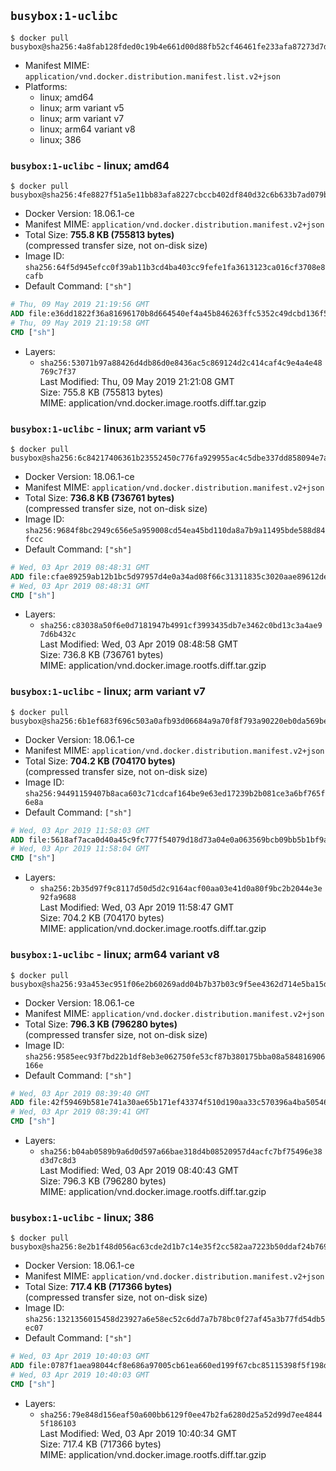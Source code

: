 ## `busybox:1-uclibc`

```console
$ docker pull busybox@sha256:4a8fab128fded0c19b4e661d00d88fb52cf46461fe233afa87273d7d237d4fcd
```

-	Manifest MIME: `application/vnd.docker.distribution.manifest.list.v2+json`
-	Platforms:
	-	linux; amd64
	-	linux; arm variant v5
	-	linux; arm variant v7
	-	linux; arm64 variant v8
	-	linux; 386

### `busybox:1-uclibc` - linux; amd64

```console
$ docker pull busybox@sha256:4fe8827f51a5e11bb83afa8227cbccb402df840d32c6b633b7ad079bc8144100
```

-	Docker Version: 18.06.1-ce
-	Manifest MIME: `application/vnd.docker.distribution.manifest.v2+json`
-	Total Size: **755.8 KB (755813 bytes)**  
	(compressed transfer size, not on-disk size)
-	Image ID: `sha256:64f5d945efcc0f39ab11b3cd4ba403cc9fefe1fa3613123ca016cf3708e8cafb`
-	Default Command: `["sh"]`

```dockerfile
# Thu, 09 May 2019 21:19:56 GMT
ADD file:e36dd1822f36a81696170b8d664540ef4a45b846263ffc5352c49dcbd136f5f5 in / 
# Thu, 09 May 2019 21:19:58 GMT
CMD ["sh"]
```

-	Layers:
	-	`sha256:53071b97a88426d4db86d0e8436ac5c869124d2c414caf4c9e4a4e48769c7f37`  
		Last Modified: Thu, 09 May 2019 21:21:08 GMT  
		Size: 755.8 KB (755813 bytes)  
		MIME: application/vnd.docker.image.rootfs.diff.tar.gzip

### `busybox:1-uclibc` - linux; arm variant v5

```console
$ docker pull busybox@sha256:6c84217406361b23552450c776fa929955ac4c5dbe337dd858094e7a79109003
```

-	Docker Version: 18.06.1-ce
-	Manifest MIME: `application/vnd.docker.distribution.manifest.v2+json`
-	Total Size: **736.8 KB (736761 bytes)**  
	(compressed transfer size, not on-disk size)
-	Image ID: `sha256:9684f8bc2949c656e5a959008cd54ea45bd110da8a7b9a11495bde588d84fccc`
-	Default Command: `["sh"]`

```dockerfile
# Wed, 03 Apr 2019 08:48:31 GMT
ADD file:cfae89259ab12b1bc5d97957d4e0a34ad08f66c31311835c3020aae89612de28 in / 
# Wed, 03 Apr 2019 08:48:31 GMT
CMD ["sh"]
```

-	Layers:
	-	`sha256:c83038a50f6e0d7181947b4991cf3993435db7e3462c0bd13c3a4ae97d6b432c`  
		Last Modified: Wed, 03 Apr 2019 08:48:58 GMT  
		Size: 736.8 KB (736761 bytes)  
		MIME: application/vnd.docker.image.rootfs.diff.tar.gzip

### `busybox:1-uclibc` - linux; arm variant v7

```console
$ docker pull busybox@sha256:6b1ef683f696c503a0afb93d06684a9a70f8f793a90220eb0da569be116ce1d1
```

-	Docker Version: 18.06.1-ce
-	Manifest MIME: `application/vnd.docker.distribution.manifest.v2+json`
-	Total Size: **704.2 KB (704170 bytes)**  
	(compressed transfer size, not on-disk size)
-	Image ID: `sha256:94491159407b8aca603c71cdcaf164be9e63ed17239b2b081ce3a6bf765f6e8a`
-	Default Command: `["sh"]`

```dockerfile
# Wed, 03 Apr 2019 11:58:03 GMT
ADD file:5618af7aca0d40a45c9fc777f54079d18d73a04e0a063569bcb09bb5b1bf9ad2 in / 
# Wed, 03 Apr 2019 11:58:04 GMT
CMD ["sh"]
```

-	Layers:
	-	`sha256:2b35d97f9c8117d50d5d2c9164acf00aa03e41d0a80f9bc2b2044e3e92fa9688`  
		Last Modified: Wed, 03 Apr 2019 11:58:47 GMT  
		Size: 704.2 KB (704170 bytes)  
		MIME: application/vnd.docker.image.rootfs.diff.tar.gzip

### `busybox:1-uclibc` - linux; arm64 variant v8

```console
$ docker pull busybox@sha256:93a453ec951f06e2b60269add04b7b37b03c9f5ee4362d714e5ba15d3c4c0f77
```

-	Docker Version: 18.06.1-ce
-	Manifest MIME: `application/vnd.docker.distribution.manifest.v2+json`
-	Total Size: **796.3 KB (796280 bytes)**  
	(compressed transfer size, not on-disk size)
-	Image ID: `sha256:9585eec93f7bd22b1df8eb3e062750fe53cf87b380175bba08a584816906166e`
-	Default Command: `["sh"]`

```dockerfile
# Wed, 03 Apr 2019 08:39:40 GMT
ADD file:42f59469b581e741a30ae65b171ef43374f510d190aa33c570396a4ba5054643 in / 
# Wed, 03 Apr 2019 08:39:41 GMT
CMD ["sh"]
```

-	Layers:
	-	`sha256:b04ab0589b9a6d0d597a66bae318d4b08520957d4acfc7bf75496e38d3d7c8d3`  
		Last Modified: Wed, 03 Apr 2019 08:40:43 GMT  
		Size: 796.3 KB (796280 bytes)  
		MIME: application/vnd.docker.image.rootfs.diff.tar.gzip

### `busybox:1-uclibc` - linux; 386

```console
$ docker pull busybox@sha256:8e2b1f48d056ac63cde2d1b7c14e35f2cc582aa7223b50ddaf24b769e6d705ec
```

-	Docker Version: 18.06.1-ce
-	Manifest MIME: `application/vnd.docker.distribution.manifest.v2+json`
-	Total Size: **717.4 KB (717366 bytes)**  
	(compressed transfer size, not on-disk size)
-	Image ID: `sha256:1321356015458d23927a6e58ec52c6dd7a7b78bc0f27af45a3b77fd54db5ec07`
-	Default Command: `["sh"]`

```dockerfile
# Wed, 03 Apr 2019 10:40:03 GMT
ADD file:0787f1aea98044cf8e686a97005cb61ea660ed199f67cbc85115398f5f198d61 in / 
# Wed, 03 Apr 2019 10:40:03 GMT
CMD ["sh"]
```

-	Layers:
	-	`sha256:79e848d156eaf50a600bb6129f0ee47b2fa6280d25a52d99d7ee48445f186103`  
		Last Modified: Wed, 03 Apr 2019 10:40:34 GMT  
		Size: 717.4 KB (717366 bytes)  
		MIME: application/vnd.docker.image.rootfs.diff.tar.gzip
